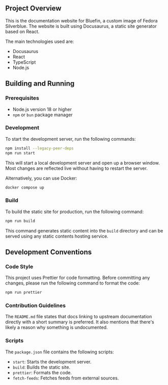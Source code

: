 ## Project Overview

This is the documentation website for Bluefin, a custom image of Fedora Silverblue. The website is built using Docusaurus, a static site generator based on React.

The main technologies used are:
- Docusaurus
- React
- TypeScript
- Node.js

## Building and Running

### Prerequisites
- Node.js version 18 or higher
- `npm` or `bun` package manager

### Development
To start the development server, run the following commands:

```bash
npm install --legacy-peer-deps
npm run start
```

This will start a local development server and open up a browser window. Most changes are reflected live without having to restart the server.

Alternatively, you can use Docker:
```bash
docker compose up
```

### Build
To build the static site for production, run the following command:

```bash
npm run build
```

This command generates static content into the `build` directory and can be served using any static contents hosting service.

## Development Conventions

### Code Style
This project uses Prettier for code formatting. Before committing any changes, please run the following command to format the code:

```bash
npm run prettier
```

### Contribution Guidelines
The `README.md` file states that docs linking to upstream documentation directly with a short summary is preferred. It also mentions that there's likely a reason why something is undocumented.

### Scripts
The `package.json` file contains the following scripts:
- `start`: Starts the development server.
- `build`: Builds the static site.
- `prettier`: Formats the code.
- `fetch-feeds`: Fetches feeds from external sources.